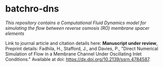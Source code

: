 # batchro-dns
_This repository contains a Computational Fluid Dynamics model for simulating the flow between reverse osmosis (RO) membrane spacer elements_


Link to journal article and citation details here: **Manuscript under review**, 
Preprint details: Fadhila, H., Stafford, J., and Davies, P., "Direct Numerical Simulation of Flow in a Membrane Channel Under Oscillating Inlet Conditions." Available at doi: https://dx.doi.org/10.2139/ssrn.4784587.
